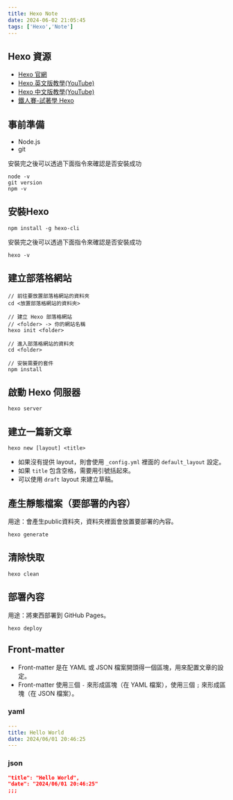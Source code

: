 ```yaml
---
title: Hexo Note
date: 2024-06-02 21:05:45
tags: ['Hexo','Note']
---
```


## Hexo 資源
- [Hexo 官網](https://hexo.io/zh-tw/)
- [Hexo 英文版教學(YouTube)](https://www.youtube.com/playlist?list=PLLAZ4kZ9dFpOMJR6D25ishrSedvsguVSm)
- [Hexo 中文版教學(YouTube)](https://www.youtube.com/playlist?list=PLD5dyQmlN6xPqBV0cxO7zAe1C8OmDPqfX)
- [鐵人賽-試著學 Hexo](https://ithelp.ithome.com.tw/users/20119486/ironman/2944)

## 事前準備
- Node.js
- git

安裝完之後可以透過下面指令來確認是否安裝成功
```shell
node -v
git version
npm -v
```

## 安裝Hexo
```shell
npm install -g hexo-cli
```

安裝完之後可以透過下面指令來確認是否安裝成功

```shell
hexo -v
```

## 建立部落格網站
```shell
// 前往要放置部落格網站的資料夾
cd <放置部落格網站的資料夾>

// 建立 Hexo 部落格網站
// <folder> -> 你的網站名稱
hexo init <folder>

// 進入部落格網站的資料夾
cd <folder>

// 安裝需要的套件
npm install
```

## 啟動 Hexo 伺服器
```shell
hexo server
```

## 建立一篇新文章
```shell
hexo new [layout] <title>
```

- 如果沒有提供 layout，則會使用 `_config.yml` 裡面的 `default_layout` 設定。
- 如果 `title` 包含空格，需要用引號括起來。
- 可以使用 `draft` layout 來建立草稿。

## 產生靜態檔案（要部署的內容）
用途：會產生public資料夾，資料夾裡面會放置要部署的內容。
```shell
hexo generate
```

## 清除快取
```shell
hexo clean
```

## 部署內容
用途：將東西部署到 GitHub Pages。
```shell
hexo deploy
```

## Front-matter
- Front-matter 是在 YAML 或 JSON 檔案開頭得一個區塊，用來配置文章的設定。
- Front-matter 使用三個 `-` 來形成區塊（在 YAML 檔案），使用三個 `;` 來形成區塊（在 JSON 檔案）。

### yaml
```yaml
---
title: Hello World
date: 2024/06/01 20:46:25
---
```

### json
```json
"title": "Hello World",
"date": "2024/06/01 20:46:25"
;;;
```
